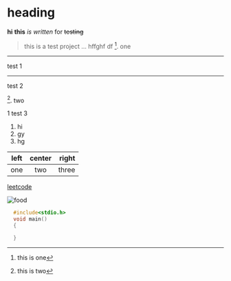 heading
==
**hi** __this__ *is* _written_ for ~~testing~~
> this is a test project ...
> hffghf
> df
[^1]. one
--- 
test 1
*** 
test 2


[^2]. two

[^1]: this is one
[^2]: this is two


1 test 3
1. hi
2. gy
3. hg

| left | center | right |
|----|:----:|----:|
|one   |two    |three  |

[leetcode](https://leetcode.com/problemset/)

![food](https://images.pexels.com/photos/459469/pexels-photo-459469.jpeg?cs=srgb&dl=basil-delicious-food-459469.jpg&fm=jpg)

```c
  #include<stdio.h>
  void main()
  {

  }
```
